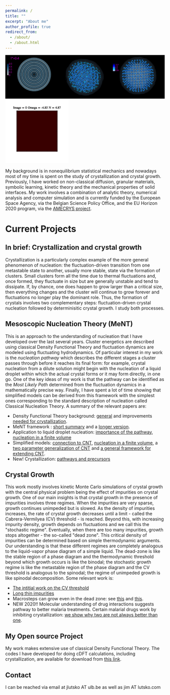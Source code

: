 ```yaml
---
permalink: /
title: ""
excerpt: "About me"
author_profile: true
redirect_from: 
  - /about/
  - /about.html
---
```


[<img src='/images/liq_glass_crys_T04_1.png'>](/portfolio/portfolio-09/) [<img src='/images/smaller.gif'>](/portfolio/portfolio-10/)

My background is in nonequilibrium statistical mechanics and nowadays most of my time is spent on the study of crystallization and crystal growth. Previously, I have worked on non-classical diffusion, granular materials, symbolic learning, kinetic theory and the mechanical properties of solid interfaces. My work involves a combination of analytic theory, numerical analysis and computer simulation and is currently funded by the European Space Agency, via the Belgian Science Policy Office, and the EU Horizon 2020 program, via the [AMECRYS project](http://www.amecrys-project.eu). 


# Current Projects  

## In brief: Crystallization and crystal growth
Crystallization is a particularly complex example of the more general phenomenon of nucleation: the fluctuation-driven transition from one metastable state to another, usually more stable, state via the formation of clusters. Small clusters form all the time due to thermal fluctuations and, once formed, they fluctuate in size but are generally unstable and tend to dissipate. If, by chance, one does happen to grow larger than a critical size,  then everything changes and the cluster will continue to grow forever and fluctuations no longer play the dominant role. Thus, the formation of crystals involves two complementary steps: fluctuation-driven crystal nucleation followed by determinisitic crystal growth. I study both processes.

## Mesoscopic Nucleation Theory (MeNT)
This is an approach to the understanding of nucleation that I have developed over the last several years. Cluster energetics are described using classical Density Functional Theory and fluctuation dynamics are modeled using fluctuating hydrodynamics. Of particular interest in my work is the _nucleation pathway_ which describes the different stages a cluster passes through before it reaches its final form: for example, crystal nucleation from a dilute solution might begin with the nucleation of a liquid droplet within which the actual crystal forms or it may form directly, in one go. One of the key ideas of my work is that the pathway can be identified as the _Most Likely Path_ determined from the fluctuation dynamics in a mathematically precise way. Finally, I have spent a lot of time showing that simplified models can be derived from this framework with the simplest ones corresponding to the standard description of nucleation called Classical Nucleation Theory. A summary of the relevant papers are:
* Density Functional Theory background: [general](/publication/00076) and improvements [needed for crystallization](/publication/107).
* MeNT framework : [short summary](/publication/00083) and a [longer version](/publication/00084).
* Application to liquid droplet nucleation: [importance of the pathway](/publication/00087), [nucleation in a finite volume](/publication/00086)
* Simplified models: [connection to CNT](/publication/00091), [nucleation in a finite volume](/publication/00098), a [two parameter generalization of CNT](/publication/00099) and [a general framework for extending CNT](/publication/106).
* New! Crystallization: [pathways and precursors](/publication/111) 

## Crystal Growth
This work mostly involves kinetic Monte Carlo simulations of crystal growth with the central physical problem being the effect of impurities on crystal growth. One of our main insights is that crystal growth in the presence of impurities involves three regimes. When the impurities are very sparse, growth continues unimpeded but is slowed. As the density of impurities increases, the rate of crystal growth decreases until a limit - called the Cabrera-Vermilyea (CV) threshold  - is reached. Beyond this, with increasing impurity density, growth depends on fluctuations and we call this the "stochastic regime". Eventually, when there are too many impurities, growth stops altogether - the so-called "dead zone". This critical density of impurities can be determined based on simple thermodynamic arguments. Our understanding is that these different regimes are completely analogous to the liquid-vapor phase diagram of a simple liquid. The dead-zone is like the stable region of a phase diagram and the thermodynamic threshold beyond which growth occurs is like the binodal; the stochastic growth regime is like the metastable region of the phase diagram and the CV threshold is analogous to the spinodal; the regime of unimpeded growth is like spinodal decomposition. Some relevant work is:
* [The intitial work on the CV threshold](/publication/00094)
* [Long thin impurities](/publication/00097)
* Macrosteps can grow even in the dead zone: see [this](/publication/102) and [this](/publication/110).
* NEW 2020!! Molecular understanding of drug interactions suggests pathway to better malaria treatments. Certain malarial drugs work by inhibiting crystallization: [we show why two are not always better than one](/publication/112).

## My Open source Project
My work makes extensive use of classical Density Functional Theory. The codes I have developed for doing cDFT calculations, including crystallization, are available for download from [this link](https://jimlutsko.github.io/classicalDFT). 



Contact
------------
I can be reached via email at jlutsko AT ulb.be as well as jim AT lutsko.com
